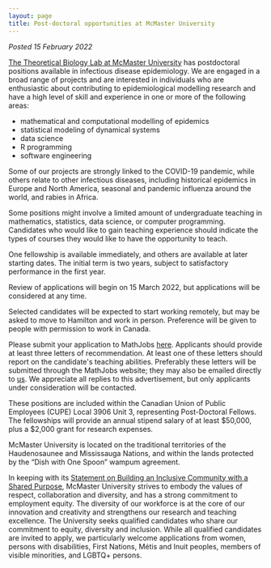 ```yaml
---
layout: page
title: Post-doctoral opportunities at McMaster University
---
```


_Posted 15 February 2022_

[The Theoretical Biology Lab at McMaster University](https://mac-theobio.github.io/index.html) has postdoctoral positions available in infectious disease epidemiology.  We are engaged in a broad range of projects and are interested in individuals who are enthusiastic about contributing to epidemiological modelling research and have a high level of skill and experience in one or more of the following areas:

- mathematical and computational modelling of epidemics
- statistical modeling of dynamical systems
- data science
- R programming
- software engineering

Some of our projects are strongly linked to the COVID-19 pandemic, while others relate to other infectious diseases, including historical epidemics in Europe and North America, seasonal and pandemic influenza around the world, and rabies in Africa.

Some positions might involve a limited amount of undergraduate teaching in mathematics, statistics, data science, or computer programming.  Candidates who would like to gain teaching experience should indicate the types of courses they would like to have the opportunity to teach.

One fellowship is available immediately, and others are available at later starting dates.  The initial term is two years, subject to satisfactory performance in the first year.

Review of applications will begin on 15 March 2022, but applications will be considered at any time.

Selected candidates will be expected to start working remotely, but may be asked to move to Hamilton and work in person. Preference will be given to people with permission to work in Canada.

Please submit your application to MathJobs [here](https://www.mathjobs.org/jobs/McMaster). Applicants should provide at least three letters of recommendation. At least one of these letters should report on the candidate's teaching abilities. Preferably these letters will be submitted through the MathJobs website; they may also be emailed directly to [us](mailto:bbolker+covidpostdoc@gmail.com). We appreciate all replies to this advertisement, but only applicants under consideration will be contacted. 

<!-- 
COMMENT
__To apply:__ [send us](mailto:bbolker+covidpostdoc@gmail.com) a cover letter, a CV (including the name of three referees we can contact), and a research statement (of any form, not too long). Send these as PDF attachments. 
-->

These positions are included within the Canadian Union of Public Employees (CUPE) Local 3906 Unit 3, representing Post-Doctoral Fellows. The fellowships will provide an annual stipend salary of at least $50,000, plus a $2,000 grant for research expenses.

McMaster University is located on the traditional territories of the Haudenosaunee and Mississauga Nations, and within the lands protected by the “Dish with One Spoon” wampum agreement.

In keeping with its [Statement on Building an Inclusive Community with a Shared Purpose,](https://secretariat.mcmaster.ca/app/uploads/Statement-on-Building-an-Inclusive-Community-with-a-Shared-Purpose.pdf) McMaster University strives to embody the values of respect, collaboration and diversity, and has a strong commitment to employment equity. The diversity of our workforce is at the core of our innovation and creativity and strengthens our research and teaching excellence. The University seeks qualified candidates who share our commitment to equity, diversity and inclusion. While all qualified candidates are invited to apply, we particularly welcome applications from women, persons with disabilities, First Nations, Métis and Inuit peoples, members of visible minorities, and LGBTQ+ persons.
